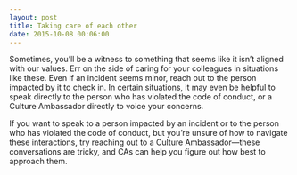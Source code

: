 ```yaml
---
layout: post
title: Taking care of each other
date: 2015-10-08 00:06:00
---
```


Sometimes, you’ll be a witness to something that seems like it isn’t aligned with our values.  Err on the side of caring for your colleagues in situations like these. Even if an incident seems minor, reach out to the person impacted by it to check in. In certain situations, it may even be helpful to speak directly to the person who has violated the code of conduct, or a Culture Ambassador directly to voice your concerns.

If you want to speak to a person impacted by an incident or to the person who has violated the code of conduct, but you’re unsure of how to navigate these interactions, try reaching out to a Culture Ambassador—these conversations are tricky, and CAs can help you figure out how best to approach them. 

